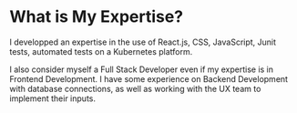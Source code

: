 # What is My Expertise?

I developped an expertise in the use of React.js, CSS, JavaScript, Junit tests, automated tests on a Kubernetes platform.

I also consider myself a Full Stack Developer even if my expertise is in Frontend Development. I have some experience on Backend Development with database connections, as well as working with the UX team to implement their inputs.